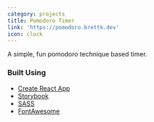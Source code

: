 ```yaml
---
category: projects
title: Pomodoro Timer
link: 'https://pomodoro.brettk.dev'
icon: clock
---
```

A simple, fun pomodoro technique based timer.

### Built Using

* [Create React App](https://create-react-app.dev/)
* [Storybook](https://storybook.js.org/)
* [SASS](https://sass-lang.com/)
* [FontAwesome](https://fontawesome.com/)
